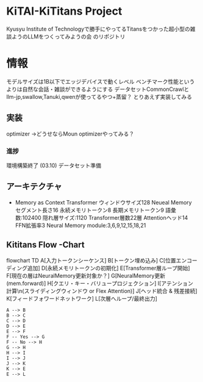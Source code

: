 # KiTAI-KiTitans Project
Kyusyu Institute of Technologyで勝手にやってるTitansをつかった超小型の雑談ようのLLMをつくってみようの会 のリポジトリ
# 情報
モデルサイズは1B以下でエッジデバイスで動くレベル
ベンチマーク性能というよりは自然な会話・雑談ができるようにする
データセットCommonCrawlとllm-jp,swallow,Tanuki,qwenが使ってるやつ+蒸留？
とりあえず実装してみる

## 実装
optimizer →どうせならMoun optimizerやってみる？

### 進捗
環境構築終了 (03.10)
データセット準備



## アーキテクチャ
* Memory as Context Transformer
ウィンドウサイズ128
Neueal Memory セグメント長さ16
永続メモリトークン8
長期メモリトークン9
語彙数:102400
隠れ層サイズ:1120
Transformer層数22層
Attentionヘッド14
FFN拡張率3
Neural Memory module:3,6,9,12,15,18,21

## Kititans Flow -Chart

flowchart TD
    A[入力トークンシーケンス]
    B[トークン埋め込み]
    C[位置エンコーディング追加]
    D[永続メモリトークンの初期化]
    E[Transformer層ループ開始]
    F[現在の層はNeuralMemory更新対象か？]
    G[NeuralMemory更新 (mem.forward)]
    H[クエリ・キー・バリュープロジェクション]
    I[アテンション計算\n(スライディングウィンドウ or Flex Attention)]
    J[ヘッド統合 & 残差接続]
    K[フィードフォワードネットワーク]
    L[次層へループ/最終出力]
    
    A --> B
    B --> C
    C --> D
    D --> E
    E --> F
    F -- Yes --> G
    F -- No --> H
    G --> H
    H --> I
    I --> J
    J --> K
    K --> E
    E --> L
